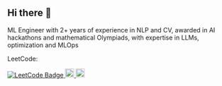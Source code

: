 ## Hi there 👋

ML Engineer with 2+ years of experience in NLP and CV, awarded in AI hackathons and mathematical Olympiads, with expertise in LLMs, optimization and MLOps



LeetCode:

<a href="https://leetcode.com/u/nZibben/" target="_blank">
  <img src="https://leetcode-badge-sage.vercel.app/badge/nZibben?theme=dark&bgColor=282828" alt="LeetCode Badge">
</a>


<a href="https://t.me/sy_volkov" target="_blank">
  <img src="https://img.icons8.com/color/48/000000/telegram-app.png" alt="Telegram" height="20">
</a>

<a href="https://www.kaggle.com/nzibben" target="_blank">
  <img src="https://img.icons8.com/color/48/000000/kaggle.png" alt="Kaggle" height="20">
</a>

<!--
**nZiben/nZiben** is a ✨ _special_ ✨ repository because its `README.md` (this file) appears on your GitHub profile.

Here are some ideas to get you started:

- 🔭 I’m currently working on ...
- 🌱 I’m currently learning ...
- 👯 I’m looking to collaborate on ...
- 🤔 I’m looking for help with ...
- 💬 Ask me about ...
- 📫 How to reach me: ...
- 😄 Pronouns: ...
- ⚡ Fun fact: ...
-->
